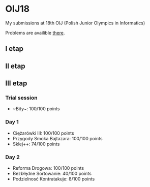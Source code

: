 # OIJ18
My submissions at 18th OIJ (Polish Junior Olympics in Informatics)

Problems are availible [there](https://szkopul.edu.pl/task_archive/oig/#problemgroups-18). 

## I etap
## II etap
## III etap 
### Trial session
  - ~Bity~: 100/100 points
### Day 1
  - Ciężarówki III: 100/100 points
  - Przygody Smoka Bajtazara: 100/100 points
  - Sklej++: 74/100 points
### Day 2
  - Reforma Drogowa: 100/100 points
  - Bezbłędne Sortowanie: 40/100 points
  - Podzielnosć Kontratakuje: 8/100 points
